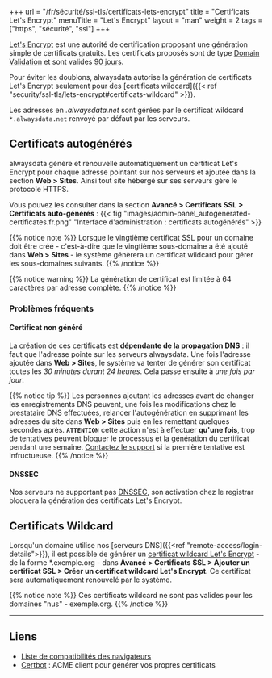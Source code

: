 +++
url = "/fr/sécurité/ssl-tls/certificats-lets-encrypt"
title = "Certificats Let's Encrypt"
menuTitle = "Let's Encrypt"
layout = "man"
weight = 2
tags = ["https", "sécurité", "ssl"]
+++

[Let's Encrypt](https://letsencrypt.org/fr/) est une autorité de certification proposant une génération simple de certificats gratuits. Les certificats proposés sont de type [Domain Validation](https://en.wikipedia.org/wiki/Domain-validated_certificate) et sont valides [90 jours](https://letsencrypt.org/2015/11/09/why-90-days.html).

Pour éviter les doublons, alwaysdata autorise la génération de certificats Let's Encrypt seulement pour des [certificats wildcard]({{< ref "security/ssl-tls/lets-encrypt#certificats-wildcard" >}}).

Les adresses en *.alwaysdata.net* sont gérées par le certificat wildcard `*.alwaysdata.net` renvoyé par défaut par les serveurs.

## Certificats autogénérés
alwaysdata génère et renouvelle automatiquement un certificat Let's Encrypt pour chaque adresse pointant sur nos serveurs et ajoutée dans la section **Web > Sites**. Ainsi tout site hébergé sur ses serveurs gère le protocole HTTPS.

Vous pouvez les consulter dans la section **Avancé > Certificats SSL > Certificats auto-générés** :
{{< fig "images/admin-panel_autogenerated-certificates.fr.png" "Interface d'administration : certificats autogénérés" >}}

{{% notice note %}}
Lorsque le vingtième certificat SSL pour un domaine doit être créé - c'est-à-dire que le vingtième sous-domaine a été ajouté dans **Web > Sites** - le système génèrera un certificat wildcard pour gérer les sous-domaines suivants.
{{% /notice %}}

{{% notice warning %}}
La génération de certificat est limitée à 64 caractères par adresse complète.
{{% /notice %}}

### Problèmes fréquents

#### Certificat non généré

La création de ces certificats est **dépendante de la propagation DNS** : il faut que l'adresse pointe sur les serveurs alwaysdata. Une fois l'adresse ajoutée dans **Web > Sites**, le système va tenter de générer son certificat toutes les *30 minutes durant 24 heures*. Cela passe ensuite à *une fois par jour*.

{{% notice tip %}}
Les personnes ajoutant les adresses avant de changer les enregistrements DNS peuvent, une fois les modifications chez le prestataire DNS effectuées, relancer l'autogénération en supprimant les adresses du site dans **Web > Sites** puis en les remettant quelques secondes après. **`ATTENTION`** cette action n'est à effectuer **qu'une fois**, trop de tentatives peuvent bloquer le processus et la génération du certificat pendant une semaine. [Contactez le support](https://admin.alwaysdata.com/support/add) si la première tentative est infructueuse.
{{% /notice %}}

#### DNSSEC

Nos serveurs ne supportant pas [DNSSEC](https://fr.wikipedia.org/wiki/Domain_Name_System_Security_Extensions), son activation chez le registrar bloquera la génération des certificats Let's Encrypt.

## Certificats Wildcard

Lorsqu'un domaine utilise nos [serveurs DNS]({{<ref "remote-access/login-details">}}), il est possible de générer un [certificat wildcard Let's Encrypt](https://en.wikipedia.org/wiki/Wildcard_certificate) - de la forme *.exemple.org - dans **Avancé > Certificats SSL > Ajouter un certificat SSL > Créer un certificat wildcard Let's Encrypt**. Ce certificat sera automatiquement renouvelé par le système.

{{% notice note %}}
Ces certificats wildcard ne sont pas valides pour les domaines "nus" - exemple.org.
{{% /notice %}}

---

## Liens

- [Liste de compatibilités des navigateurs](https://letsencrypt.org/fr/docs/certificate-compatibility/)
- [Certbot](https://certbot.eff.org/) : ACME client pour générer vos propres certificats
